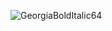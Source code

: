 ![GeorgiaBoldItalic64](https://github.com/DisplayCore/GeorgiaBoldItalic/raw/master/Preview/GeorgiaBoldItalic64.png)
